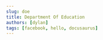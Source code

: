 ```yaml
---
slug: doe
title: Department Of Education
authors: [dylan]
tags: [facebook, hello, docusaurus]
---
```

